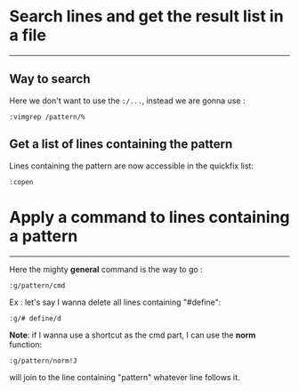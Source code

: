 # Search lines and get the result list in a file
---

## Way to search
Here we don't want to use the ```:/...```, instead we are gonna use : 
```
:vimgrep /pattern/%
```

## Get a list of lines containing the pattern
Lines containing the pattern are now accessible in the quickfix list:
```
:copen
```

# Apply a command to lines containing a pattern
---

Here the mighty **general** command is the way to go :
```
:g/pattern/cmd
```

Ex : let's say I wanna delete all lines containing "#define":
```
:g/# define/d
```

**Note**: if I wanna use a shortcut as the cmd part, I can use the **norm** function:
```
:g/pattern/norm!J
```
will join to the line containing "pattern" whatever line follows it.
